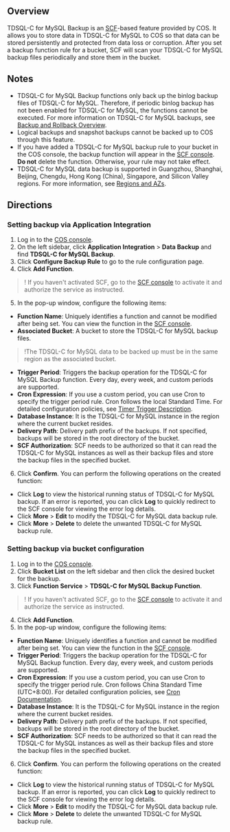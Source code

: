 ## Overview

TDSQL-C for MySQL Backup is an [SCF](https://www.tencentcloud.com/document/product/583)-based feature provided by COS. It allows you to store data in TDSQL-C for MySQL to COS so that data can be stored persistently and protected from data loss or corruption. After you set a backup function rule for a bucket, SCF will scan your TDSQL-C for MySQL backup files periodically and store them in the bucket.

## Notes

- TDSQL-C for MySQL Backup functions only back up the binlog backup files of TDSQL-C for MySQL. Therefore, if periodic binlog backup has not been enabled for TDSQL-C for MySQL, the functions cannot be executed. For more information on TDSQL-C for MySQL backups, see [Backup and Rollback Overview](https://intl.cloud.tencent.com/document/product/1098/48391).
- Logical backups and snapshot backups cannot be backed up to COS through this feature.
- If you have added a TDSQL-C for MySQL backup rule to your bucket in the COS console, the backup function will appear in the [SCF console](https://console.cloud.tencent.com/scf/list?rid=1&ns=default). **Do not** delete the function. Otherwise, your rule may not take effect.
- TDSQL-C for MySQL data backup is supported in Guangzhou, Shanghai, Beijing, Chengdu, Hong Kong (China), Singapore, and Silicon Valley regions. For more information, see [Regions and AZs](https://intl.cloud.tencent.com/document/product/1098/46427).

## Directions

### Setting backup via Application Integration

1. Log in to the [COS console](https://console.cloud.tencent.com/cos5).
2. On the left sidebar, click **Application Integration** > **Data Backup** and find **TDSQL-C for MySQL Backup**.
3. Click **Configure Backup Rule** to go to the rule configuration page.
4. Click **Add Function**.

>! If you haven't activated SCF, go to the [SCF console](https://console.cloud.tencent.com/scf) to activate it and authorize the service as instructed.

5. In the pop-up window, configure the following items:

 - **Function Name**: Uniquely identifies a function and cannot be modified after being set. You can view the function in the [SCF console](https://console.cloud.tencent.com/scf/list?rid=1&ns=default).
 - **Associated Bucket**: A bucket to store the TDSQL-C for MySQL backup files.

>!The TDSQL-C for MySQL data to be backed up must be in the same region as the associated bucket.

 - **Trigger Period**: Triggers the backup operation for the TDSQL-C for MySQL Backup function. Every day, every week, and custom periods are supported.
 - **Cron Expression**: If you use a custom period, you can use Cron to specify the trigger period rule. Cron follows the local Standard Time. For detailed configuration policies, see [Timer Trigger Description](https://www.tencentcloud.com/document/product/583/9708).
 - **Database Instance**: It is the TDSQL-C for MySQL instance in the region where the current bucket resides.
 - **Delivery Path**: Delivery path prefix of the backups. If not specified, backups will be stored in the root directory of the bucket.
 - **SCF Authorization**: SCF needs to be authorized so that it can read the TDSQL-C for MySQL instances as well as their backup files and store the backup files in the specified bucket.

6. Click **Confirm**.
   You can perform the following operations on the created function:

 - Click **Log** to view the historical running status of TDSQL-C for MySQL backup. If an error is reported, you can click **Log** to quickly redirect to the SCF console for viewing the error log details.
 - Click **More** > **Edit** to modify the TDSQL-C for MySQL data backup rule.
 - Click **More** > **Delete** to delete the unwanted TDSQL-C for MySQL backup rule.


### Setting backup via bucket configuration

1. Log in to the [COS console](https://console.cloud.tencent.com/cos5).
2. Click **Bucket List** on the left sidebar and then click the desired bucket for the backup.
3. Click **Function Service** > **TDSQL-C for MySQL Backup Function**.

>! If you haven't activated SCF, go to the [SCF console](https://console.cloud.tencent.com/scf) to activate it and authorize the service as instructed.

4. Click **Add Function**.
5. In the pop-up window, configure the following items:

 - **Function Name**: Uniquely identifies a function and cannot be modified after being set. You can view the function in the [SCF console](https://console.cloud.tencent.com/scf/list?rid=1&ns=default).
 - **Trigger Period**: Triggers the backup operation for the TDSQL-C for MySQL Backup function. Every day, every week, and custom periods are supported.
 - **Cron Expression**: If you use a custom period, you can use Cron to specify the trigger period rule. Cron follows China Standard Time (UTC+8:00). For detailed configuration policies, see [Cron Documentation](https://www.tencentcloud.com/document/product/583/9708).
 - **Database Instance**: It is the TDSQL-C for MySQL instance in the region where the current bucket resides.
 - **Delivery Path**: Delivery path prefix of the backups. If not specified, backups will be stored in the root directory of the bucket.
 - **SCF Authorization**: SCF needs to be authorized so that it can read the TDSQL-C for MySQL instances as well as their backup files and store the backup files in the specified bucket.

6. Click **Confirm**.
   You can perform the following operations on the created function:

 - Click **Log** to view the historical running status of TDSQL-C for MySQL backup. If an error is reported, you can click **Log** to quickly redirect to the SCF console for viewing the error log details.
 - Click **More** > **Edit** to modify the TDSQL-C for MySQL data backup rule.
 - Click **More** > **Delete** to delete the unwanted TDSQL-C for MySQL backup rule.
